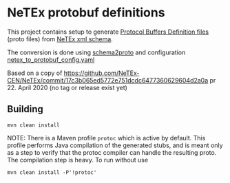 # NeTEx protobuf definitions

This project contains setup to generate [Protocol Buffers Definition files](https://developers.google.com/protocol-buffers/) (proto files) from [NeTEx xml schema](https://github.com/entur/NeTEx).

The conversion is done using [schema2proto](https://github.com/entur/schema2proto) and configuration [netex_to_protobuf_config.yaml](netex_to_protobuf_config.yaml)

Based on a copy of https://github.com/NeTEx-CEN/NeTEx/commit/17c3b065ed5772e751dcdc6477360629604d2a0a pr 22. April 2020 (no tag or release exist yet)

## Building

`mvn clean install`

NOTE: 
There is a Maven profile `protoc` which is active by default. This profile performs Java compilation of the generated stubs, and is meant only as a step to verify that the protoc compiler can handle the resulting proto. The compilation step is heavy. To run without use

`mvn clean install -P'!protoc'`

